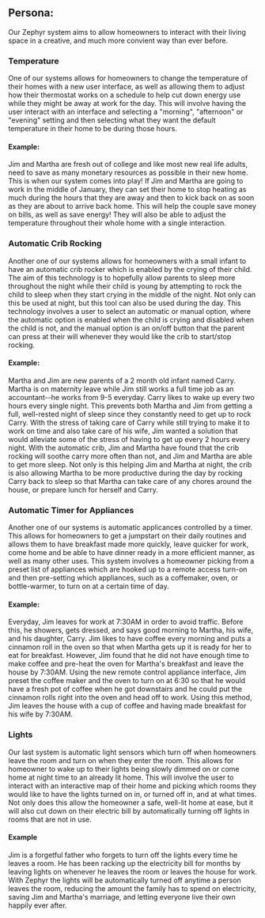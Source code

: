 ## Persona:
Our Zephyr system aims to allow homeowners to interact with their living space in a creative, and much more convient way than ever before. 

### Temperature

One of our systems allows for homeowners to change the temperature of their homes with a new user interface, as well as allowing them to adjust how their thermostat works on a schedule to help cut down energy use while they might be away at work for the day. This will involve having the user interact with an interface and selecting a "morning", "afternoon" or "evening" setting and then selecting what they want the default temperature in their home to be during those hours.

#### Example:
Jim and Martha are fresh out of college and like most new real life adults, need to save as many monetary resources as possible in their new home. This is when our system comes into play! If Jim and Martha are going to work in the middle of January, they can set their home to stop heating as much during the hours that they are away and then to kick back on as soon as they are about to arrive back home. This will help the couple save money on bills, as well as save energy! They will also be able to adjust the temperature throughout their whole home with a single interaction.

### Automatic Crib Rocking

Another one of our systems allows for homeowners with a small infant to have an automatic crib rocker which is enabled by the crying of their child. The aim of this technology is to hopefully allow parents to sleep more throughout the night while their child is young by attempting to rock the child to sleep when they start crying in the middle of the night. Not only can this be used at night, but this tool can also be used during the day. This technology involves a user to select an automatic or manual option, where the automatic option is enabled when the child is crying and disabled when the child is not, and the manual option is an on/off button that the parent can press at their will whenever they would like the crib to start/stop rocking. 

#### Example:
Martha and Jim are new parents of a 2 month old infant named Carry. Martha is on maternity leave while Jim still works a full time job as an accountant--he works from 9-5 everyday. Carry likes to wake up every two hours every single night. This prevents both Martha and Jim from getting a full, well-rested night of sleep since they constantly need to get up to rock Carry. With the stress of taking care of Carry while still trying to make it to work on time and also take care of his wife, Jim wanted a solution that would alleviate some of the stress of having to get up every 2 hours every night. With the automatic crib, Jim and Martha have found that the crib rocking will soothe carry more often than not, and Jim and Martha are able to get more sleep. Not only is this helping Jim and Martha at night, the crib is also allowing Martha to be more productive during the day by rocking Carry back to sleep so that Martha can take care of any chores around the house, or prepare lunch for herself and Carry. 

### Automatic Timer for Appliances

Another one of our systems is automatic applicances controlled by a timer. This allows for homeowners to get a jumpstart on their daily routines and allows them to have breakfast made more quickly, leave quicker for work, come home and be able to have dinner ready in a more efficient manner, as well as many other uses. This system involves a homeowner picking from a preset list of appliances which are hooked up to a remote access turn-on and then pre-setting which appliances, such as a coffemaker, oven, or bottle-warmer, to turn on at a certain time of day. 

#### Example:
Everyday, Jim leaves for work at 7:30AM in order to avoid traffic. Before this, he showers, gets dressed, and says good morning to Martha, his wife, and his daughter, Carry. Jim likes to have coffee every morning and puts a cinnamon roll in the oven so that when Martha gets up it is ready for her to eat for breakfast. However, Jim found that he did not have enough time to make coffee and pre-heat the oven for Martha's breakfast and leave the house by 7:30AM. Using the new remote control appliance interface, Jim preset the coffee maker and the oven to turn on at 6:30 so that he would have a fresh pot of coffee when he got downstairs and he could put the cinnamon rolls right into the oven and head off to work. Using this method, Jim leaves the house with a cup of coffee and having made breakfast for his wife by 7:30AM. 

### Lights

Our last system is automatic light sensors which turn off when homeowners leave the room and turn on when they enter the room. This allows for homeowner to wake up to their lights being slowly dimmed on or come home at night time to an already lit home. This will involve the user to interact with an interactive map of their home and picking which rooms they would like to have the lights turned on in, or turned off in, and at what times. Not only does this allow the homeowner a safe, well-lit home at ease, but it will also cut down on their electric bill by automatically turning off lights in rooms that are not in use. 

#### Example
Jim is a forgetful father who forgets to turn off the lights every time he leaves a room. He has been racking up the electricity bill for months by leaving lights on whenever he leaves the room or leaves the house for work. With Zephyr the lights will be automatically turned off anytime a person leaves the room, reducing the amount the family has to spend on electricity, saving Jim and Martha's marriage, and letting everyone live their own happily ever after. 
